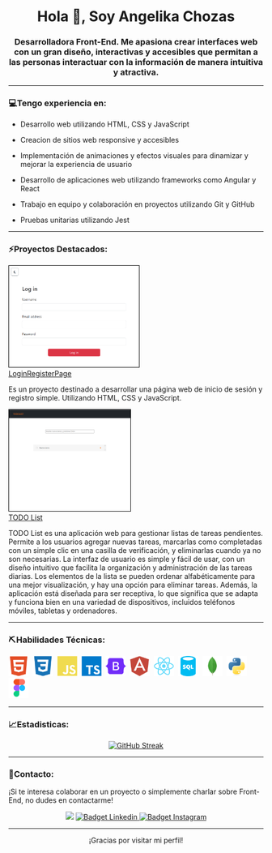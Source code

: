<div id="header" align="center">
  <h1 align="center">Hola 👋, Soy Angelika Chozas</h1>
  <h3>Desarrolladora Front-End. Me apasiona crear interfaces web con un gran diseño, interactivas y accesibles que permitan a las personas interactuar con la información de manera intuitiva y atractiva.</h3>
</div>
<hr>
<div id="experiencia">
  <h3>💻Tengo experiencia en:</h3>
  <ul>
    <li>
      <p>Desarrollo web utilizando HTML, CSS y JavaScript</p>
    </li>
     <li>
      <p>Creacion de sitios web responsive y accesibles</p>
    </li>
     <li>
       <p>Implementación de animaciones y efectos visuales para dinamizar y mejorar la experiencia de usuario</p>
    </li>
     <li>
      <p>Desarrollo de aplicaciones web utilizando frameworks como Angular y React</p>
    </li>
    <li>
      <p>Trabajo en equipo y colaboración en proyectos utilizando Git y GitHub</p>
    </li>
    <li>
      <p>Pruebas unitarias utilizando Jest</p>
    </li>
  </ul>
</div>
<hr>
<div id = "proyectos">
  <h3>⚡Proyectos Destacados:</h3>
  <div>
    <img src="https://github.com/AngelikaWebDev/AngelikaWebDev/blob/main/img/LoginRegisterPage.PNG" title="LoginRegisterPage" alt="LoginRegisterPage" width="auto" height="200"style="border: 1px solid black"/>
    <br>
    <a href="https://github.com/AngelikaWebDev/LoginRegisterPage">
      LoginRegisterPage</a>
    <p>Es un proyecto destinado a desarrollar una página web de inicio de sesión y registro simple. Utilizando HTML, CSS y JavaScript.
</p>
  </div>
  <div>
    <img src="https://github.com/AngelikaWebDev/todo-list/blob/main/img/portada%20todolist.PNG" title="TODOlist" alt="TODOlist" width="auto" height="200"style="border: 1px solid black"/>
    <br>
    <a href="https://github.com/AngelikaWebDev/todo-list">
      TODO List</a>
    <p>TODO List es una aplicación web para gestionar listas de tareas pendientes. Permite a los usuarios agregar nuevas tareas, marcarlas como completadas con un simple clic en una casilla de verificación, y eliminarlas cuando ya no son necesarias. La interfaz de usuario es simple y fácil de usar, con un diseño intuitivo que facilita la organización y administración de las tareas diarias. Los elementos de la lista se pueden ordenar alfabéticamente para una mejor visualización, y hay una opción para eliminar tareas. Además, la aplicación está diseñada para ser receptiva, lo que significa que se adapta y funciona bien en una variedad de dispositivos, incluidos teléfonos móviles, tabletas y ordenadores.</p>
  </div>
</div>
<hr>
<div id="languages" align="left">
  <h3>⛏️ Habilidades Técnicas:</h3>
<div>
      <img src="https://github.com/devicons/devicon/blob/master/icons/html5/html5-plain.svg" title="HTML5" alt="HTML5"
           width="40" height="40"/>&nbsp;
      <img src="https://github.com/devicons/devicon/blob/master/icons/css3/css3-plain.svg" title="CSS3" alt="CSS3"
           width="40" height="40"/>&nbsp;
      <img src="https://github.com/devicons/devicon/blob/master/icons/javascript/javascript-plain.svg" title="JavaScript" alt="JavaScript"
           width="40" height="40"/>&nbsp;
      <img src="https://github.com/devicons/devicon/blob/master/icons/typescript/typescript-plain.svg" title="TypeScript" alt="TypeScript"
           width="40" height="40"/>&nbsp;
      <img src="https://github.com/devicons/devicon/blob/master/icons/bootstrap/bootstrap-plain.svg" title="BootStrap" alt="BootStrap"
           width="40" height="40"/>&nbsp;
      <img src="https://github.com/devicons/devicon/blob/master/icons/angularjs/angularjs-plain.svg" title="Angular" alt="Angular"
           width="40" height="40"/>&nbsp;
      <img src="https://github.com/devicons/devicon/blob/master/icons/react/react-original.svg" title="React" alt="React"
           width="40" height="40"/>&nbsp;
      <img src="https://github.com/AngelikaWebDev/icons/blob/main/skills/sql-blue.svg" title="MySql" alt="MySql"
           width="40" height="40"/>&nbsp;
      <img src="https://github.com/devicons/devicon/blob/master/icons/mongodb/mongodb-original.svg" title="Mongodb" alt="Mongodb"
           width="40" height="40"/>&nbsp;
      <img src="https://github.com/devicons/devicon/blob/master/icons/python/python-original.svg" title="Python" alt="Python"
           width="40" height="40"/>&nbsp;
      <img src="https://github.com/AngelikaWebDev/icons/blob/main/skills/figma.svg" title="Figma" alt="Figma"
           width="40" height="40"/>&nbsp;
    </div>
</div>
<hr>
<h3>📈Estadisticas:</h3>
  <div align="center">
  
[![GitHub Streak](http://github-readme-streak-stats.herokuapp.com?user=AngelikaWebDev&theme=radical&hide_border=true&border_radius=4.6)](https://git.io/streak-stats)

  </div>
<hr>
  <div id="contacto">
    <h3>📧Contacto:</h3>
    <p>
      ¡Si te interesa colaborar en un proyecto o simplemente charlar sobre Front-End, no dudes en contactarme!
    </p>
      </div>
  <div id="badges" align="center">
  <a href="mailto:angelikawebdev@gmail.com"><img src="https://img.shields.io/badge/Gmail-D14836?style=for-the-badge&logo=gmail&logoColor=white"></a>
    <a href="https://www.linkedin.com/in/angelikachozas">
      <img src="https://img.shields.io/badge/LinkedIn-0077B5?style=for-the-badge&logo=linkedin&logoColor=white" alt="Badget Linkedin"/>
    </a>
    <a href="https://instagram.com/angelikawebdev?igshid=ZDdkNTZiNTM=">
      <img src="https://img.shields.io/badge/Instagram-E4405F?style=for-the-badge&logo=instagram&logoColor=white" alt="Badget Instagram"/>
    </a>
  </div>
<hr>
<div  align="center">
¡Gracias por visitar mi perfil!
 </div>

